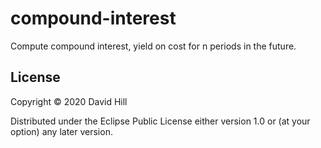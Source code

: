 # compound-interest

Compute compound interest, yield on cost for n periods in the future.

## License

Copyright © 2020 David Hill

Distributed under the Eclipse Public License either version 1.0 or (at
your option) any later version.
